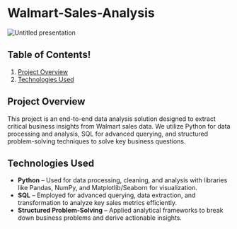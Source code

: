  # Walmart-Sales-Analysis
![Untitled presentation](https://github.com/user-attachments/assets/cbfb82b1-7d76-40d4-86f3-075f06fffda6)

## Table of Contents!

1. [Project Overview](#project-overview)
2. [Technologies Used](#technologies-used)

## Project Overview
This project is an end-to-end data analysis solution designed to extract critical business insights from Walmart sales data. We utilize Python for data processing and analysis, SQL for advanced querying, and structured problem-solving techniques to solve key business questions.

## Technologies Used

- **Python** – Used for data processing, cleaning, and analysis with libraries like Pandas, NumPy, and Matplotlib/Seaborn for visualization.
- **SQL** – Employed for advanced querying, data extraction, and transformation to analyze key sales metrics efficiently.
- **Structured Problem-Solving** – Applied analytical frameworks to break down business problems and derive actionable insights.
